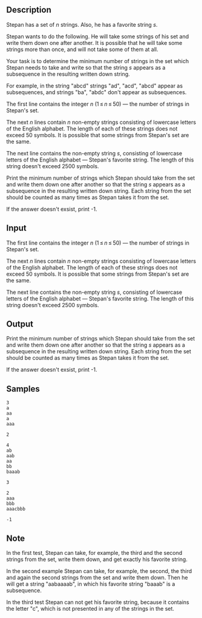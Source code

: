 ## Description

<div><p>Stepan has a set of <span class="tex-span"><i>n</i></span> strings. Also, he has a favorite string <span class="tex-span"><i>s</i></span>. </p><p>Stepan wants to do the following. He will take some strings of his set and write them down one after another. It is possible that he will take some strings more than once, and will not take some of them at all.</p><p>Your task is to determine the minimum number of strings in the set which Stepan needs to take and write so that the string <span class="tex-span"><i>s</i></span> appears as a subsequence in the resulting written down string. </p><p>For example, in the string "<span class="tex-font-style-tt">abcd</span>" strings "<span class="tex-font-style-tt">ad</span>", "<span class="tex-font-style-tt">acd</span>", "<span class="tex-font-style-tt">abcd</span>" appear as subsequences, and strings "<span class="tex-font-style-tt">ba</span>", "<span class="tex-font-style-tt">abdc</span>" don't appear as subsequences. </p></div><div class="input-specification"><p>The first line contains the integer <span class="tex-span"><i>n</i></span> (<span class="tex-span">1 ≤ <i>n</i> ≤ 50</span>) — the number of strings in Stepan's set.</p><p>The next <span class="tex-span"><i>n</i></span> lines contain <span class="tex-span"><i>n</i></span> non-empty strings consisting of lowercase letters of the English alphabet. The length of each of these strings does not exceed <span class="tex-span">50</span> symbols. It is possible that some strings from Stepan's set are the same.</p><p>The next line contains the non-empty string <span class="tex-span"><i>s</i></span>, consisting of lowercase letters of the English alphabet — Stepan's favorite string. The length of this string doesn't exceed <span class="tex-span">2500</span> symbols.</p></div><div class="output-specification"><p>Print the minimum number of strings which Stepan should take from the set and write them down one after another so that the string <span class="tex-span"><i>s</i></span> appears as a subsequence in the resulting written down string. Each string from the set should be counted as many times as Stepan takes it from the set. </p><p>If the answer doesn't exsist, print <span class="tex-font-style-tt">-1</span>.</p></div>

## Input

<p>The first line contains the integer <span class="tex-span"><i>n</i></span> (<span class="tex-span">1 ≤ <i>n</i> ≤ 50</span>) — the number of strings in Stepan's set.</p><p>The next <span class="tex-span"><i>n</i></span> lines contain <span class="tex-span"><i>n</i></span> non-empty strings consisting of lowercase letters of the English alphabet. The length of each of these strings does not exceed <span class="tex-span">50</span> symbols. It is possible that some strings from Stepan's set are the same.</p><p>The next line contains the non-empty string <span class="tex-span"><i>s</i></span>, consisting of lowercase letters of the English alphabet — Stepan's favorite string. The length of this string doesn't exceed <span class="tex-span">2500</span> symbols.</p>

## Output

<p>Print the minimum number of strings which Stepan should take from the set and write them down one after another so that the string <span class="tex-span"><i>s</i></span> appears as a subsequence in the resulting written down string. Each string from the set should be counted as many times as Stepan takes it from the set. </p><p>If the answer doesn't exsist, print <span class="tex-font-style-tt">-1</span>.</p>

## Samples

```input1
3
a
aa
a
aaa

```

```output1
2

```






```input2
4
ab
aab
aa
bb
baaab

```

```output2
3

```






```input3
2
aaa
bbb
aaacbbb

```

```output3
-1

```




## Note

<p>In the first test, Stepan can take, for example, the third and the second strings from the set, write them down, and get exactly his favorite string.</p><p>In the second example Stepan can take, for example, the second, the third and again the second strings from the set and write them down. Then he will get a string "<span class="tex-font-style-tt">aabaaaab</span>", in which his favorite string "<span class="tex-font-style-tt">baaab</span>" is a subsequence.</p><p>In the third test Stepan can not get his favorite string, because it contains the letter "<span class="tex-font-style-tt">c</span>", which is not presented in any of the strings in the set.</p>
